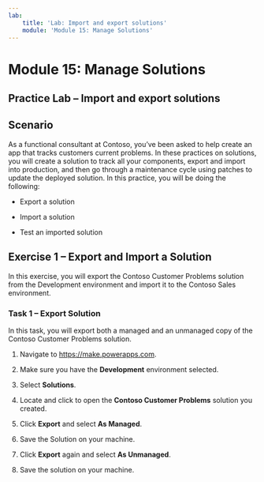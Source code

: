 ```yaml
---
lab:
    title: 'Lab: Import and export solutions'
    module: 'Module 15: Manage Solutions'
---
```


Module 15: Manage Solutions
==========================
## Practice Lab – Import and export solutions

Scenario
--------

As a functional consultant at Contoso, you’ve been asked to help create an app
that tracks customers current problems. In these practices on solutions, you
will create a solution to track all your components, export and import into
production, and then go through a maintenance cycle using patches to update the
deployed solution. In this practice, you will be doing the following:

-   Export a solution

-   Import a solution

-   Test an imported solution

Exercise 1 – Export and Import a Solution
-----------------------------------------

In this exercise, you will export the Contoso Customer Problems solution from
the Development environment and import it to the Contoso Sales environment.

### Task 1 – Export Solution 

In this task, you will export both a managed and an unmanaged copy of the
Contoso Customer Problems solution.

1.  Navigate to https://make.powerapps.com.

2.  Make sure you have the **Development** environment selected.

3.  Select **Solutions**.

4.  Locate and click to open the **Contoso Customer Problems** solution you
    created.

5.  Click **Export** and select **As Managed**.

6.  Save the Solution on your machine.

7.  Click **Export** again and select **As Unmanaged**.

8.  Save the solution on your machine.
